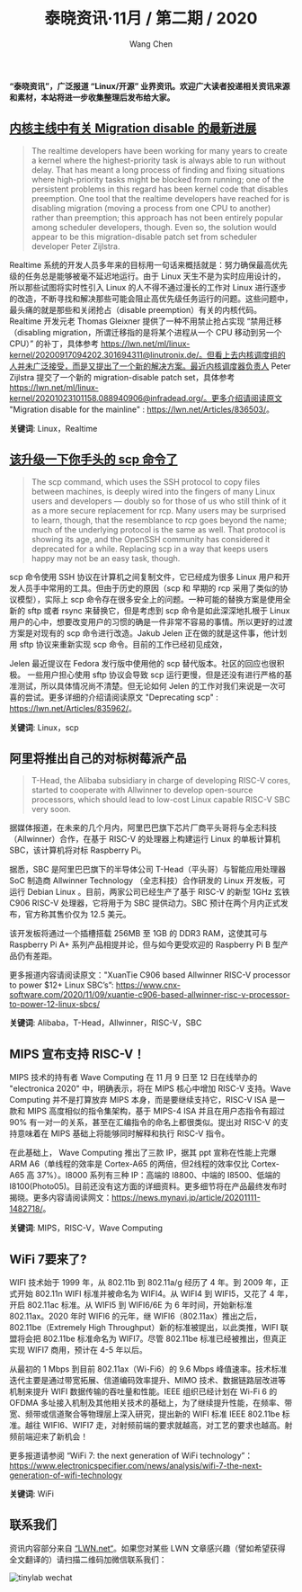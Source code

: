﻿---
title: 泰晓资讯·11月 / 第二期 / 2020
author: 'Wang Chen'
group: news
draft: false
top: false
album: 泰晓资讯
layout: weekly
license: "cc-by-nc-nd-4.0"
permalink: /tinylab-weekly-11-2nd-2020/
tags:
  - Linux
  - Realtime
  - scp
  - Alibaba
  - T-Head
  - Allwinner
  - RISC-V
  - MIPS
  - Wave Computing
  - WiFi
categories:
  - 泰晓资讯
  - 技术动态
  - 行业动向
---

**“泰晓资讯”，广泛报道 “Linux/开源” 业界资讯。欢迎广大读者投递相关资讯来源和素材，本站将进一步收集整理后发布给大家。**

## [**内核主线中有关 Migration disable 的最新进展**](https://lwn.net/Articles/836503/)

> The realtime developers have been working for many years to create a kernel where the highest-priority task is always able to run without delay. That has meant a long process of finding and fixing situations where high-priority tasks might be blocked from running; one of the persistent problems in this regard has been kernel code that disables preemption. One tool that the realtime developers have reached for is disabling migration (moving a process from one CPU to another) rather than preemption; this approach has not been entirely popular among scheduler developers, though. Even so, the solution would appear to be this migration-disable patch set from scheduler developer Peter Zijlstra.

Realtime 系统的开发人员多年来的目标用一句话来概括就是：努力确保最高优先级的任务总是能够被毫不延迟地运行。由于 Linux 天生不是为实时应用设计的，所以那些试图将实时性引入 Linux 的人不得不通过漫长的工作对 Linux 进行逐步的改造，不断寻找和解决那些可能会阻止高优先级任务运行的问题。这些问题中，最头痛的就是那些和关闭抢占（disable preemption）有关的内核代码。Realtime 开发元老 Thomas Gleixner 提供了一种不用禁止抢占实现 “禁用迁移（disabling migration，所谓迁移指的是将某个进程从一个 CPU 移动到另一个 CPU）” 的补丁，具体参考 https://lwn.net/ml/linux-kernel/20200917094202.301694311@linutronix.de/。但看上去内核调度组的人并未广泛接受，而是又提出了一个新的解决方案。最近内核调度器负责人 Peter Zijlstra 提交了一个新的 migration-disable patch set，具体参考 https://lwn.net/ml/linux-kernel/20201023101158.088940906@infradead.org/。更多介绍请阅读原文 "Migration disable for the mainline" : <https://lwn.net/Articles/836503/>。

**关键词**: Linux，Realtime

## [**该升级一下你手头的 scp 命令了**](https://lwn.net/Articles/835962/) 

> The scp command, which uses the SSH protocol to copy files between machines, is deeply wired into the fingers of many Linux users and developers — doubly so for those of us who still think of it as a more secure replacement for rcp. Many users may be surprised to learn, though, that the resemblance to rcp goes beyond the name; much of the underlying protocol is the same as well. That protocol is showing its age, and the OpenSSH community has considered it deprecated for a while. Replacing scp in a way that keeps users happy may not be an easy task, though.

scp 命令使用 SSH 协议在计算机之间复制文件，它已经成为很多 Linux 用户和开发人员手中常用的工具。但由于历史的原因（scp 和 早期的 rcp 采用了类似的协议模型），实际上 scp 命令存在很多安全上的问题。一种可能的替换方案是使用全新的 sftp 或者 rsync 来替换它，但是考虑到 scp 命令是如此深深地扎根于 Linux 用户的心中，想要改变用户的习惯的确是一件非常不容易的事情。所以更好的过渡方案是对现有的 scp 命令进行改造。Jakub Jelen 正在做的就是这件事，他计划用 sftp 协议来重新实现 scp 命令。目前的工作已经初见成效，

Jelen 最近提议在 Fedora 发行版中使用他的 scp 替代版本。社区的回应也很积极。 一些用户担心使用 sftp 协议会导致 scp 运行更慢，但是还没有进行严格的基准测试，所以具体情况尚不清楚。但无论如何 Jelen 的工作对我们来说是一次可喜的尝试。更多详细的介绍请阅读原文 "Deprecating scp" : <https://lwn.net/Articles/835962/>。

**关键词**: Linux，scp

## **阿里将推出自己的对标树莓派产品**

> T-Head, the Alibaba subsidiary in charge of developing RISC-V cores, started to cooperate with Allwinner to develop open-source processors, which should lead to low-cost Linux capable RISC-V SBC very soon.

据媒体报道，在未来的几个月内，阿里巴巴旗下芯片厂商平头哥将与全志科技（Allwinner）合作，在基于 RISC-V 的处理器上构建运行 Linux 的单板计算机 SBC，该计算机将对标 Raspberry Pi。

据悉，SBC 是阿里巴巴旗下的半导体公司 T-Head（平头哥）与智能应用处理器 SoC 制造商 Allwinner Technology （全志科技）合作研发的 Linux 开发板，可运行 Debian Linux 。目前，两家公司已经生产了基于 RISC-V 的新型 1GHz 玄铁 C906 RISC-V 处理器，它将用于为 SBC 提供动力。SBC 预计在两个月内正式发布，官方称其售价仅为 12.5 美元。

该开发板将通过一个插槽搭载 256MB 至 1GB 的 DDR3 RAM，这使其可与 Raspberry Pi A+ 系列产品相提并论，但与如今更受欢迎的 Raspberry Pi B 型产品仍有差距。 

更多报道内容请阅读原文："XuanTie C906 based Allwinner RISC-V processor to power $12+ Linux SBC’s”: <https://www.cnx-software.com/2020/11/09/xuantie-c906-based-allwinner-risc-v-processor-to-power-12-linux-sbcs/>
	
**关键词**: Alibaba，T-Head，Allwinner，RISC-V，SBC

## **MIPS 宣布支持 RISC-V！**

MIPS 技术的持有者 Wave Computing 在 11 月 9 日至 12 日在线举办的 "electronica 2020" 中，明确表示，将在 MIPS 核心中增加 RISC-V 支持。Wave Computing 并不是打算放弃 MIPS 本身，而是要继续支持它，RISC-V ISA 是一款和 MIPS 高度相似的指令集架构，基于 MIPS-4 ISA 并且在用户态指令有超过 90% 有一对一的关系，甚至在汇编指令的命名上都很类似。提出对 RISC-V 的支持意味着在 MIPS 基础上将能够同时解释和执行 RISC-V 指令。

在此基础上， Wave Computing 推出了三款 IP，据其 ppt 宣称在性能上完爆 ARM A6（单线程的效率是 Cortex-A65 的两倍，但2线程的效率仅比 Cortex-A65 高 37%）。I8000 系列有三种 IP：高端的 I8800、中端的 I8500、低端的 I8100(Photo05)。目前还没有这方面的详细资料。更多细节将在产品最终发布时揭晓。更多内容请阅读网文：<https://news.mynavi.jp/article/20201111-1482718/>。
	
**关键词**: MIPS，RISC-V，Wave Computing

## **WiFi 7要来了?**

WIFI 技术始于 1999 年，从 802.11b 到 802.11a/g 经历了 4 年。到 2009 年，正式开始 802.11n WIFI 标准并被命名为 WIFI4。从 WIFI4 到 WIFI5，又花了 4 年，开启 802.11ac 标准。从 WIFI5 到 WIFI6/6E 为 6 年时间，开始新标准 802.11ax。2020 年时 WIFI6 的元年，继 WIFI6（802.11ax）推出之后，802.11be（Extremely High Throughput）新的标准被提出，以此类推，WIFI 联盟将会把 802.11be 标准命名为 WIFI7。尽管 802.11be 标准已经被推出，但真正实现 WIFI7 商用，预计在 4-5 年以后。

从最初的 1 Mbps 到目前 802.11ax（Wi-Fi6）的 9.6 Mbps 峰值速率。技术标准迭代主要是通过带宽拓展、信道编码效率提升、MIMO 技术、数据链路层改进等机制来提升 WIFI 数据传输的吞吐量和性能。IEEE 组织已经计划在 Wi-Fi 6 的 OFDMA 多址接入机制及其他相关技术的基础上，为了继续提升性能，在频率、带宽、频带或信道聚合等物理层上深入研究，提出新的 WIFI 标准 IEEE 802.11be 标准。越往 WIFI6、WIFI7 走，对射频前端的要求就越高，对工艺的要求也越高。射频前端迎来了新机会！

更多报道请参阅 “WiFi 7: the next generation of WiFi technology”：<https://www.electronicspecifier.com/news/analysis/wifi-7-the-next-generation-of-wifi-technology>
	
**关键词**: WiFi

## 联系我们

资讯内容部分来自 [“LWN.net“](https://lwn.net/)。如果您对某些 LWN 文章感兴趣（譬如希望获得全文翻译的）请扫描二维码加微信联系我们：

![tinylab wechat](/images/wechat/tinylab.jpg)
